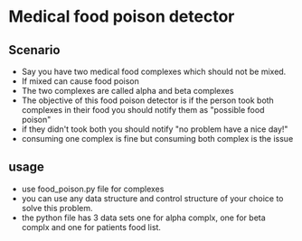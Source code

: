 # Medical food poison detector

## Scenario
- Say you have two medical food complexes which should not be mixed.
- If mixed can cause food poison
- The two complexes are called alpha and beta complexes
- The objective of this food poison detector is if the person took both complexes in their food you should notify them as "possible food poison"
- if they didn't took both you should notify "no problem have a nice day!"
- consuming one complex is fine but consuming both complex is the issue

## usage
- use food_poison.py file for complexes
- you can use any data structure and control structure of your choice to solve this problem.
- the python file has 3 data sets one for alpha complx, one for beta complx and one for patients food list.


